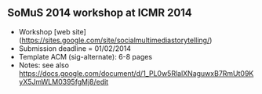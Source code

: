 SoMuS 2014 workshop at ICMR 2014
--------------------------------

* Workshop [web site] (https://sites.google.com/site/socialmultimediastorytelling/)
* Submission deadline = 01/02/2014
* Template ACM (sig-alternate): 6-8 pages
* Notes: see also https://docs.google.com/document/d/1_PL0w5RlalXNaguwxB7RmUt09KyX5JmWLM0395fgMj8/edit
